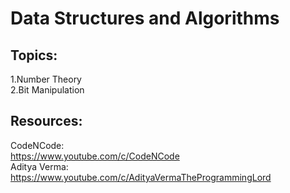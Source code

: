 
# Data Structures and Algorithms

## Topics:  

1.Number Theory  
2.Bit Manipulation  
  

## Resources:  
CodeNCode:  
https://www.youtube.com/c/CodeNCode  
Aditya Verma:  
https://www.youtube.com/c/AdityaVermaTheProgrammingLord
